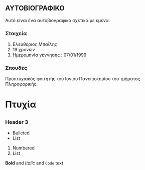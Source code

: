 ## ΑΥΤΟΒΙΟΓΡΑΦΙΚΟ 

Αυτό είναι ένα αυτοβιογραφικό σχετικά με εμένα.


### Στοιχεία 

1. Ελευθέριος Μπαΐλης 
2. 19 χρονών
3. Ημερομηνία γέννησης : 07/01/1999

### Σπουδές 

Προπτυχιακός φοιτητής του Ιονίου Πανεπιστημίου του τμήματος Πληροφορικής.






# Πτυχία 

## 
### Header 3

- Bulleted
- List

1. Numbered
2. List

**Bold** and _Italic_ and `Code` text



